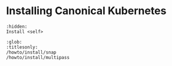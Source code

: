 # Installing Canonical Kubernetes

```{toctree}
:hidden:
Install <self>
```

```{toctree}
:glob:
:titlesonly:
/howto/install/snap
/howto/install/multipass
```